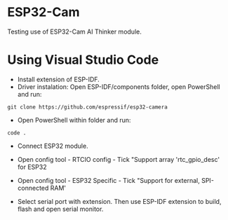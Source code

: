 # ESP32-Cam
Testing use of ESP32-Cam AI Thinker module.

# Using Visual Studio Code
- Install extension of ESP-IDF.
- Driver instalation:
Open ESP-IDF/components folder, open PowerShell and run:
```
git clone https://github.com/espressif/esp32-camera
```

- Open PowerShell within folder and run:
```
code .
```

- Connect ESP32 module.

- Open config tool - RTCIO config - Tick "Support array 'rtc_gpio_desc' for ESP32
- Open config tool - ESP32 Specific - Tick "Support for external, SPI-connected RAM'

- Select serial port with extension. Then use ESP-IDF extension to build, flash and open serial monitor.
